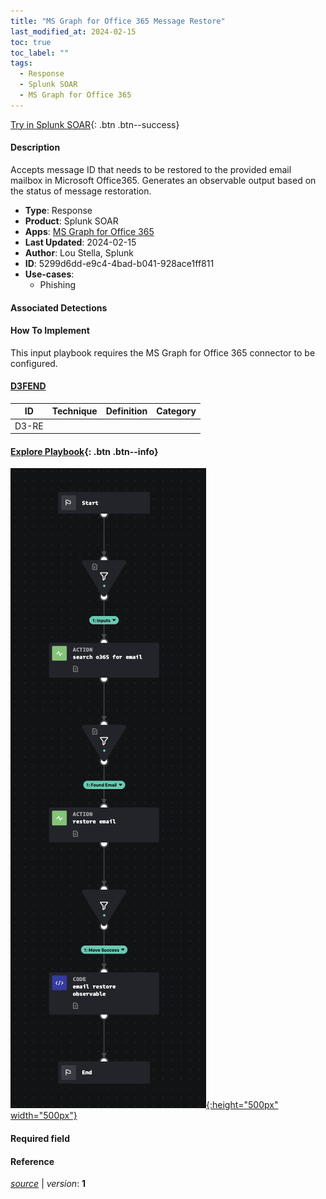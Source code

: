 ```yaml
---
title: "MS Graph for Office 365 Message Restore"
last_modified_at: 2024-02-15
toc: true
toc_label: ""
tags:
  - Response
  - Splunk SOAR
  - MS Graph for Office 365
---
```


[Try in Splunk SOAR](https://www.splunk.com/en_us/software/splunk-security-orchestration-and-automation.html){: .btn .btn--success}

#### Description

Accepts message ID that needs to be restored to the provided email mailbox in Microsoft Office365. Generates an observable output based on the status of message restoration.

- **Type**: Response
- **Product**: Splunk SOAR
- **Apps**: [MS Graph for Office 365](https://splunkbase.splunk.com/apps?keyword=ms+graph+for+office+365&filters=product%3Asoar)
- **Last Updated**: 2024-02-15
- **Author**: Lou Stella, Splunk
- **ID**: 5299d6dd-e9c4-4bad-b041-928ace1ff811
- **Use-cases**:
  - Phishing

#### Associated Detections


#### How To Implement
This input playbook requires the MS Graph for Office 365 connector to be configured.


#### [D3FEND](https://d3fend.mitre.org/)

| ID          | Technique   | Definition     | Category       |
| ----------- | ----------- |--------------- |--------------- |
| D3-RE | [](https://d3fend.mitre.org/technique/d3f:) |  |  |

#### [Explore Playbook](https://splunk.github.io/soar-playbook-viewer/?playbook=https://raw.githubusercontent.com/phantomcyber/playbooks/latest/MS_Graph_for_Office_365_Message_Restore.json){: .btn .btn--info}

[![explore](https://raw.githubusercontent.com/splunk/security_content/develop/playbooks/MS_Graph_for_Office_365_Message_Restore.png){:height="500px" width="500px"}](https://splunk.github.io/soar-playbook-viewer/?playbook=https://raw.githubusercontent.com/phantomcyber/playbooks/latest/MS_Graph_for_Office_365_Message_Restore.json)

#### Required field


#### Reference



[*source*](https://github.com/splunk/security_content/tree/develop/playbooks/MS_Graph_for_Office_365_Message_Restore.yml) \| *version*: **1**